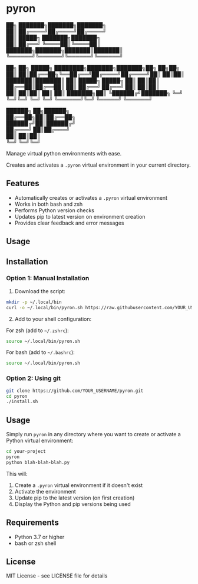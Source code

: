 # pyron


██╗     ███████╗███████╗███████╗                          
██║     ██╔════╝██╔════╝██╔════╝                          
██║     █████╗  ███████╗███████╗                          
██║     ██╔══╝  ╚════██║╚════██║                          
███████╗███████╗███████║███████║                          
╚══════╝╚══════╝╚══════╝╚══════╝                          
                                                          
██╗  ██╗ █████╗ ████████╗███████╗███████╗██╗   ██╗██╗     
██║  ██║██╔══██╗╚══██╔══╝██╔════╝██╔════╝██║   ██║██║     
███████║███████║   ██║   █████╗  █████╗  ██║   ██║██║     
██╔══██║██╔══██║   ██║   ██╔══╝  ██╔══╝  ██║   ██║██║     
██║  ██║██║  ██║   ██║   ███████╗██║     ╚██████╔╝███████╗
╚═╝  ╚═╝╚═╝  ╚═╝   ╚═╝   ╚══════╝╚═╝      ╚═════╝ ╚══════╝
                                                          
██████╗ ██╗██████╗                                        
██╔══██╗██║██╔══██╗                                       
██████╔╝██║██████╔╝                                       
██╔═══╝ ██║██╔═══╝                                        
██║     ██║██║                                            
╚═╝     ╚═╝╚═╝                                            

Manage virtual python environments with ease.

Creates and activates a `.pyron` virtual environment in your current directory.

## Features

- Automatically creates or activates a `.pyron` virtual environment
- Works in both bash and zsh
- Performs Python version checks
- Updates pip to latest version on environment creation
- Provides clear feedback and error messages

## Usage 

## Installation

### Option 1: Manual Installation

1. Download the script:
```bash
mkdir -p ~/.local/bin
curl -o ~/.local/bin/pyron.sh https://raw.githubusercontent.com/YOUR_USERNAME/pyron/main/pyron.sh
```

2. Add to your shell configuration:

For zsh (add to `~/.zshrc`):
```zsh
source ~/.local/bin/pyron.sh
```

For bash (add to `~/.bashrc`):
```bash
source ~/.local/bin/pyron.sh
```

### Option 2: Using git

```bash
git clone https://github.com/YOUR_USERNAME/pyron.git
cd pyron
./install.sh
```

## Usage

Simply run `pyron` in any directory where you want to create or activate a Python virtual environment:

```bash
cd your-project
pyron
python blah-blah-blah.py
```

This will:
1. Create a `.pyron` virtual environment if it doesn't exist
2. Activate the environment
3. Update pip to the latest version (on first creation)
4. Display the Python and pip versions being used

## Requirements

- Python 3.7 or higher
- bash or zsh shell

## License

MIT License - see LICENSE file for details
